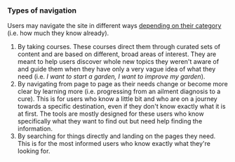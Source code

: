 ### Types of navigation
Users may navigate the site in different ways [depending on their category](/docs/Design/Users.md) (i.e. how much they know already).

1. By taking courses. These courses direct them through curated sets of content and are based on different, broad areas of interest. They are meant to help users discover whole new topics they weren't aware of and guide them when they have only a very vague idea of what they need (i.e. *I want to start a garden, I want to improve my garden*).
2. By navigating from page to page as their needs change or become more clear by learning more (i.e. progressing from an ailment diagnosis to a cure). This is for users who know a little bit and who are on a journey towards a specific destination, even if they don't know exactly what it is at first. The tools are mostly designed for these users who know specifically what they want to find out but need help finding the information.
3. By searching for things directly and landing on the pages they need. This is for the most informed users who know exactly what they're looking for.